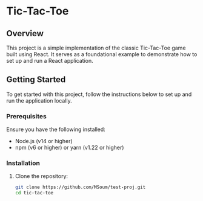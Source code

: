 # Tic-Tac-Toe

## Overview

This project is a simple implementation of the classic Tic-Tac-Toe game built using React. It serves as a foundational example to demonstrate how to set up and run a React application.

## Getting Started

To get started with this project, follow the instructions below to set up and run the application locally.

### Prerequisites

Ensure you have the following installed:

- Node.js (v14 or higher)
- npm (v6 or higher) or yarn (v1.22 or higher)

### Installation

1. Clone the repository:
   ```sh
   git clone https://github.com/MSoum/test-proj.git
   cd tic-tac-toe
   ```
